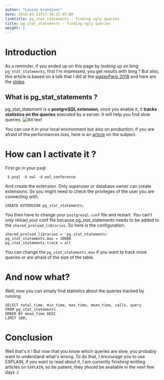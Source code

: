 ```yaml
---
author: "Louise Grandjonc"
date: 2018-03-23T17:39:21-07:00
linktitle: pg_stat_statements - finding ugly queries
title: pg_stat_statements - finding ugly queries
weight: 1
---
```



# Introduction

As a reminder, if you ended up on this page by looking up on bing `pg_stat_statements`, first I'm impressed, you get results with bing ? But also, this article is based on a talk that I did at the [pgdayParis 2018](http://2018.pgday.paris) and here are the [slides](https://fr.slideshare.net/LouiseGrandjonc/becoming-a-better-developer-with-explain)

## What is pg_stat_statements ?

pg_stat_statement is a **postgreSQL extension**, once you enable it, it **tracks statistics on the queries** executed by a server. It will help you find slow queries.
![Alt text](/images/Owls_attack.png)

You can use it in your local environment but also on production, if you are afraid of the performances loss, here is an [article](http://pgsnaga.blogspot.fr/2011/10/performance-impact-of-pgstatstatements.html) on the subject.

# How can I activate it ?

First go in your psql:

```code
 $ psql -U owl -d owl_conference
```

And create the extension. Only superuser or database owner can create extensions. So you might need to check the privileges of the user you are connecting with.

```code
CREATE EXTENSION pg_stat_statements;
```

You then have to change your `postgresql.conf` file and restart. You can't only reload your conf file because pg_stat_statements needs to be added to the `shared_preload_libraries`. So here is the configuration.

```code
shared_preload_libraries = 'pg_stat_statements'
pg_stat_statements.max = 10000
pg_stat_statements.track = all
```

You can change the `pg_stat_statements.max` if you want to track more queries or are afraid of the size of the table.


# And now what?

Well, now you can simply find statistics about the queries tracked by running

```code
SELECT total_time, min_time, max_time, mean_time, calls, query
FROM pg_stat_statements
ORDER BY mean_time DESC
LIMIT 100;
```

# Conclusion

Well that's it ! But now that you know which queries are slow, you probably want to understand what's wrong. To do that, I encourage you to use EXPLAIN, if you want to read about it, I am currently finishing writting articles on `EXPLAIN`, so be patient, they should be available in the next few days :)